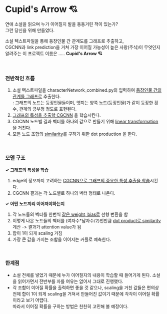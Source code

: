 # Cupid's Arrow 💘</br>
연애 소설을 읽으며 누가 이어질지 발을 동동거린 적이 있는가?</br>
그런 당신을 위해 만들었다.</br>

소설 텍스트파일을 통해 등장인물 간 관계도를 그래프로 추출하고, </br>CGCNN과 link prediction을 거쳐 가장 이어질 가능성이 높은 사랑(주식)이 무엇인지 알려주는 이 프로젝트 이름은 .....  **Cupid's Arrow 💘**</br>
</br>
</br>
### 전반적인 흐름</br>
1. 소설 텍스트파일을 characterNetwork_combined.py의 입력하여 <U>등장인물 간의 관계를 그래프로</U> 추출한다.</br>
   : 그래프의 노드는 등장인물들이며, 엣지는 양쪽 노드(등장인물)가 같이 등장한 횟수, 관계의 긍부정 정도로 표현된다.</br>
2. <U>그래프의 특성을 추출할 CGCNN</U> 을 학습시킨다.</br>
3. CGCNN 노드별 결과 벡터를 하나의 값으로 만들기 위해 <U>linear transformation</U> 을 거친다.</br>
4. 모든 노드 조합의 <U>similarity</U>를 구하기 위한 dot production 을 한다.</br>
</br>

### 모델 구조
**✓ 그래프의 특성을 학습**</br>
1. edge의 정보까지 고려하는 <U>CGCNN으로 그래프의 중요한 특성 추출을 학습</U>시킨다.</br>
2. CGCNN 결과는 각 노드별로 하나의 벡터 형태로 나온다.</br>

**✓ 어떤 노드끼리 이어져야하는지**</br>
1. 각 노드들의 벡터를 한번씩 <U>같은 weight, bias로</U> 선형 변환을 함</br>
2. 이렇게 나온 노드들의 벡터를 (여자수*남자수/2)번만큼 <U>dot product로 similarity</U> 계산 -> 결과가 attention value가 됨</br>
3. 합이 1이 되게 scaling 거침</br>
4. 가장 큰 값을 가지는 조합을 이어지는 커플로 예측한다.</br>
</br>

### 한계점
- 소설 전체를 넣었기 때문에 누가 이어질지의 내용이 학습할 때 들어가게 된다. 소설을 읽어가면서 전반부를 자를 여유는 없어서 그대로 진행했다.</br>
- 각 조합이 이어질 확률을 출력하면 좋을 것 같으나, scaling을 거친 값들은 편의상 전체 합이 1이 되게 scaling을 거쳐서 만들어진 값이기 때문에 각각이 이어질 확률이라고 보기 어렵다.</br>
  따라서 이어질 확률을 구하는 방법은 찬찬히 고민해 볼 예정이다.
